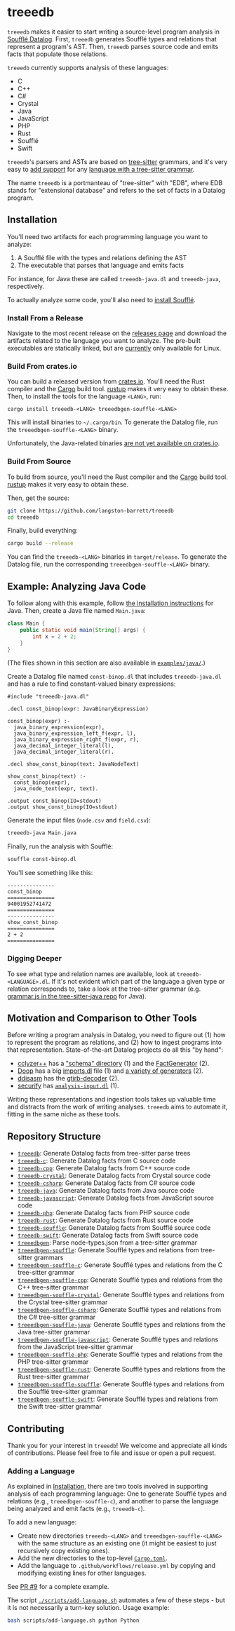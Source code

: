 # treeedb

`treeedb` makes it easier to start writing a source-level program analysis in
[Soufflé Datalog][souffle]. First, `treeedb` generates Soufflé types and
relations that represent a program's AST. Then, `treeedb` parses source code
and emits facts that populate those relations.

`treeedb` currently supports analysis of these languages:

- C
- C++
- C#
- Crystal
- Java
- JavaScript
- PHP
- Rust
- Soufflé
- Swift

`treeedb`'s parsers and ASTs are based on [tree-sitter][tree-sitter] grammars,
and it's very easy to [add support](#adding-a-language) for any [language with a
tree-sitter grammar][tree-sitter-langs].

The name `treeedb` is a portmanteau of "tree-sitter" with "EDB", where EDB
stands for "extensional database" and refers to the set of facts in a Datalog
program.

## Installation

You'll need two artifacts for each programming language you want to analyze:

1. A Soufflé file with the types and relations defining the AST
2. The executable that parses that language and emits facts

For instance, for Java these are called `treeedb-java.dl` and `treeedb-java`,
respectively.

To actually analyze some code, you'll also need to [install
Soufflé][souffle-install].

### Install From a Release

Navigate to the most recent release on the [releases page][releases] and
download the artifacts related to the language you want to analyze. The
pre-built executables are statically linked, but are [currently][#3] only
available for Linux.

### Build From crates.io

You can build a released version from [crates.io][crates-io]. You'll need the
Rust compiler and the [Cargo][cargo] build tool. [rustup][rustup] makes it very
easy to obtain these. Then, to install the tools for the language `<LANG>`, run:

```
cargo install treeedb-<LANG> treeedbgen-souffle-<LANG>
```

This will install binaries to `~/.cargo/bin`. To generate the Datalog file, run
the `treeedbgen-souffle-<LANG>` binary.

Unfortunately, the Java-related binaries [are not yet available on
crates.io][#23].

### Build From Source

To build from source, you'll need the Rust compiler and the [Cargo][cargo] build
tool. [rustup][rustup] makes it very easy to obtain these.

Then, get the source:

```bash
git clone https://github.com/langston-barrett/treeedb
cd treeedb
```

Finally, build everything:

```bash
cargo build --release
```

You can find the `treeedb-<LANG>` binaries in `target/release`. To generate
the Datalog file, run the corresponding `treeedbgen-souffle-<LANG>` binary.

## Example: Analyzing Java Code

To follow along with this example, follow [the installation
instructions](#installation) for Java. Then, create a Java file named
`Main.java`:

```java
class Main {
    public static void main(String[] args) {
        int x = 2 + 2;
    }
}
```

(The files shown in this section are also available in
[`examples/java/`](./examples/java/).)

Create a Datalog file named `const-binop.dl` that includes `treeedb-java.dl` and
has a rule to find constant-valued binary expressions:

```souffle
#include "treeedb-java.dl"

.decl const_binop(expr: JavaBinaryExpression)

const_binop(expr) :-
  java_binary_expression(expr),
  java_binary_expression_left_f(expr, l),
  java_binary_expression_right_f(expr, r),
  java_decimal_integer_literal(l),
  java_decimal_integer_literal(r).

.decl show_const_binop(text: JavaNodeText)

show_const_binop(text) :-
  const_binop(expr),
  java_node_text(expr, text).

.output const_binop(IO=stdout)
.output show_const_binop(IO=stdout)
```

Generate the input files (`node.csv` and `field.csv`):

```bash
treeedb-java Main.java
```

Finally, run the analysis with Soufflé:

```bash
souffle const-binop.dl
```

You'll see something like this:

```
---------------
const_binop
===============
94001952741472
===============
---------------
show_const_binop
===============
2 + 2
===============
```

### Digging Deeper

To see what type and relation names are available, look at
`treeedb-<LANGUAGE>.dl`. If it's not evident which part of the language a given
type or relation corresponds to, take a look at the tree-sitter grammar (e.g.
[grammar.js in the tree-sitter-java repo][java-grammar] for Java).

## Motivation and Comparison to Other Tools

Before writing a program analysis in Datalog, you need to figure out (1) how to
represent the program as relations, and (2) how to ingest programs into that
representation. State-of-the-art Datalog projects do all this "by hand":

- [cclyzer++][cclyzerpp] has a ["schema" directory][cclyzerpp-schema] (1) and
  the [FactGenerator][cclyzerpp-fact-generator] (2).
- [Doop][doop] has a big [imports.dl][doop-imports] file (1) and [a variety
  of generators][doop-gen] (2).
- [ddisasm][ddisasm] has the [gtirb-decoder][ddisasm-gtirb-decoder] (2).
- [securify][securify] has [`analysis-input.dl`][securify-input] (1).

Writing these representations and ingestion tools takes up valuable time and
distracts from the work of writing analyses. `treeedb` aims to automate it,
fitting in the same niche as these tools.

## Repository Structure

<!-- for f in **/Cargo.toml; do printf "- [\`%s\`](%s): %s\n" "$(dirname ${f})" "./$(dirname ${f})"  "$(grep descript "${f}" | grep -oP 'description = "\K[^"]+')"; done -->

- [`treeedb`](./treeedb): Generate Datalog facts from tree-sitter parse trees
- [`treeedb-c`](./treeedb-c): Generate Datalog facts from C source code
- [`treeedb-cpp`](./treeedb-cpp): Generate Datalog facts from C++ source code
- [`treeedb-crystal`](./treeedb-crystal): Generate Datalog facts from Crystal source code
- [`treeedb-csharp`](./treeedb-csharp): Generate Datalog facts from C# source code
- [`treeedb-java`](./treeedb-java): Generate Datalog facts from Java source code
- [`treeedb-javascript`](./treeedb-javascript): Generate Datalog facts from JavaScript source code
- [`treeedb-php`](./treeedb-php): Generate Datalog facts from PHP source code
- [`treeedb-rust`](./treeedb-rust): Generate Datalog facts from Rust source code
- [`treeedb-souffle`](./treeedb-souffle): Generate Datalog facts from Soufflé source code
- [`treeedb-swift`](./treeedb-swift): Generate Datalog facts from Swift source code
- [`treeedbgen`](./treeedbgen): Parse node-types.json from a tree-sitter grammar
- [`treeedbgen-souffle`](./treeedbgen-souffle): Generate Soufflé types and relations from tree-sitter grammars
- [`treeedbgen-souffle-c`](./treeedbgen-souffle-c): Generate Soufflé types and relations from the C tree-sitter grammar
- [`treeedbgen-souffle-cpp`](./treeedbgen-souffle-cpp): Generate Soufflé types and relations from the C++ tree-sitter grammar
- [`treeedbgen-souffle-crystal`](./treeedbgen-souffle-crystal): Generate Soufflé types and relations from the Crystal tree-sitter grammar
- [`treeedbgen-souffle-csharp`](./treeedbgen-souffle-csharp): Generate Soufflé types and relations from the C# tree-sitter grammar
- [`treeedbgen-souffle-java`](./treeedbgen-souffle-java): Generate Soufflé types and relations from the Java tree-sitter grammar
- [`treeedbgen-souffle-javascript`](./treeedbgen-souffle-javascript): Generate Soufflé types and relations from the JavaScript tree-sitter grammar
- [`treeedbgen-souffle-php`](./treeedbgen-souffle-php): Generate Soufflé types and relations from the PHP tree-sitter grammar
- [`treeedbgen-souffle-rust`](./treeedbgen-souffle-rust): Generate Soufflé types and relations from the Rust tree-sitter grammar
- [`treeedbgen-souffle-souffle`](./treeedbgen-souffle-souffle): Generate Soufflé types and relations from the Soufflé tree-sitter grammar
- [`treeedbgen-souffle-swift`](./treeedbgen-souffle-swift): Generate Soufflé types and relations from the Swift tree-sitter grammar

## Contributing

Thank you for your interest in `treeedb`! We welcome and appreciate all kinds of
contributions. Please feel free to file and issue or open a pull request.

### Adding a Language

As explained in [Installation](#installation), there are two tools involved in
supporting analysis of each programming language: One to generate Soufflé types
and relations (e.g., `treeedbgen-souffle-c`), and another to parse the language
being analyzed and emit facts (e.g., `treeedb-c`).

To add a new language:

- Create new directories `treeedb-<LANG>` and `treeedbgen-souffle-<LANG>`
  with the same structure as an existing one (it might be easiest to just
  recursively copy existing ones).
- Add the new directories to the top-level [`Cargo.toml`](Cargo.toml).
- Add the language to `.github/workflows/release.yml` by copying and modifying
  existing lines for other languages.

See [PR #9][#9] for a complete example.

The script [`./scripts/add-language.sh`](`./scripts/add-language.sh`) automates
a few of these steps - but it is not necessarily a turn-key solution. Usage
example:

```bash
bash scripts/add-language.sh python Python
```

[#3]: https://github.com/langston-barrett/treeedb/issues/3
[#9]: https://github.com/langston-barrett/treeedb/pull/9
[#23]: https://github.com/langston-barrett/treeedb/issues/23
[cargo]: https://doc.rust-lang.org/cargo/
[crates-io]: https://crates.io/
[cclyzerpp-fact-generator]: https://galoisinc.github.io/cclyzerpp/architecture.html#the-fact-generator
[cclyzerpp-schema]: https://github.com/GaloisInc/cclyzerpp/tree/746e30ac4579da68e06d49faac27f1f88d8edc72/datalog/schema
[cclyzerpp]: https://galoisinc.github.io/cclyzerpp/index.html
[ddisasm]: https://github.com/GrammaTech/ddisasm
[ddisasm-gtirb-decoder]: https://github.com/GrammaTech/ddisasm/tree/c56be069dc9565e4267f3cbb6ca02fb6b97bca2e/src/gtirb-decoder
[doop-gen]: https://bitbucket.org/yanniss/doop/src/master/generators/
[doop-imports]: https://bitbucket.org/yanniss/doop/src/55d39516653efb634f833fccb5b3d30ae472badb/souffle-logic/facts/imports.dl?at=master
[doop]: https://bitbucket.org/yanniss/doop/src/master/
[java-grammar]: https://github.com/tree-sitter/tree-sitter-java/blob/master/grammar.js
[releases]: https://github.com/langston-barrett/treeedb/releases
[rustup]: https://rustup.rs/
[securify]: https://github.com/eth-sri/securify2
[securify-input]: https://github.com/eth-sri/securify2/blob/71c22dd3d6fc74fb87ed4c4118710642a0d6707e/securify/staticanalysis/souffle_analysis/analysis-input.dl
[souffle-install]: https://souffle-lang.github.io/install
[souffle]: https://souffle-lang.github.io/index.html
[tree-sitter-langs]: https://tree-sitter.github.io/tree-sitter/#available-parsers
[tree-sitter]: https://tree-sitter.github.io/tree-sitter/
